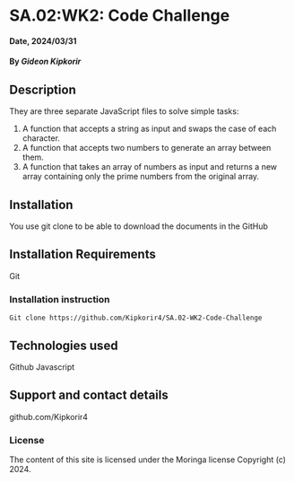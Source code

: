 # SA.02:WK2: Code Challenge

#### Date, 2024/03/31

#### By *Gideon Kipkorir*

## Description
They are three separate JavaScript files to solve simple tasks:
1. A function that accepts a string as input and swaps the case of each character.
2. A function that accepts two numbers to generate an array between them.
3. A function that takes an array of numbers as input and returns a new array containing only the prime numbers from the original array.

## Installation
You use git clone to be able to download the documents in the GitHub

## Installation Requirements
Git

### Installation instruction
```
Git clone https://github.com/Kipkorir4/SA.02-WK2-Code-Challenge

```

## Technologies used
Github
Javascript

## Support and contact details
github.com/Kipkorir4

### License
The content of this site is licensed under the Moringa license
Copyright (c) 2024.